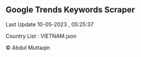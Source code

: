 

## Google Trends Keywords Scraper 
 
Last Update 10-05-2023 , 05:25:37

Country List :
VIETNAM.json



© Abdul Muttaqin 

